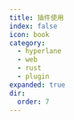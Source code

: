 ```yaml
---
title: 插件使用
index: false
icon: book
category:
  - hyperlane
  - web
  - rust
  - plugin
expanded: true
dir:
  order: 7
---
```

